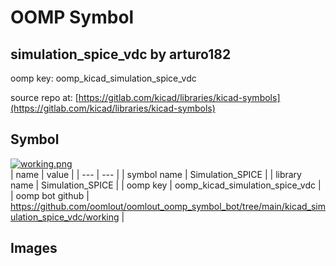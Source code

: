 # OOMP Symbol  
## simulation_spice_vdc  by arturo182  
  
oomp key: oomp_kicad_simulation_spice_vdc  
  
source repo at: [https://gitlab.com/kicad/libraries/kicad-symbols](https://gitlab.com/kicad/libraries/kicad-symbols)  
## Symbol  
  
[![working.png](working_600.png)](working.png)  
| name | value | 
| --- | --- | 
| symbol name | Simulation_SPICE | 
| library name | Simulation_SPICE | 
| oomp key | oomp_kicad_simulation_spice_vdc | 
| oomp bot github | https://github.com/oomlout/oomlout_oomp_symbol_bot/tree/main/kicad_simulation_spice_vdc/working | 
## Images  
